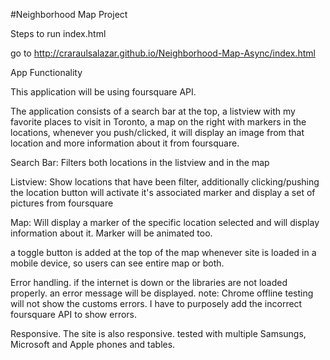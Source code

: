 #Neighborhood Map Project

Steps to run index.html

go to http://craraulsalazar.github.io/Neighborhood-Map-Async/index.html

App Functionality

This application will be using foursquare API.

The application consists of a search bar at the top, a listview with my favorite places to visit in Toronto, a map on the right with markers in the locations, whenever you push/clicked, it will display an image from that location and more information about it from foursquare.

Search Bar: Filters both locations in the listview and in the map

Listview: Show locations that have been filter, additionally clicking/pushing the location button will activate it's associated marker and display a set of pictures from foursquare

Map: Will display a marker of the specific location selected and will display information about it. Marker will be animated too.

a toggle button is added at the top of the map whenever site is loaded in a mobile device, so users can see entire map or both.

Error handling. if the internet is down or the libraries are not loaded properly. an error message will be displayed. note: Chrome offline testing will not show the customs errors. I have to purposely add the incorrect foursquare API to show errors.

Responsive. The site is also responsive. tested with multiple Samsungs, Microsoft and Apple phones and tables.
